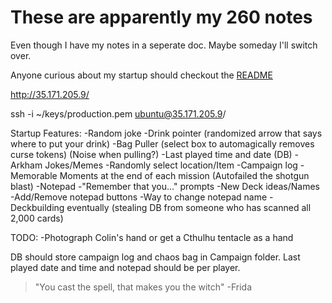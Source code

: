 # These are apparently my 260 notes

Even though I have my notes in a seperate doc. Maybe someday I'll switch over.

Anyone curious about my startup should checkout the [README](README.md)

http://35.171.205.9/

ssh -i ~/keys/production.pem ubuntu@35.171.205.9/

Startup Features:
-Random joke
-Drink pointer (randomized arrow that says where to put your drink)
-Bag Puller (select box to automagically removes curse tokens) (Noise when pulling?)
-Last played time and date (DB)
-Arkham Jokes/Memes
-Randomly select location/Item
-Campaign log
    -Memorable Moments at the end of each mission (Autofailed the shotgun blast)
-Notepad
    -"Remember that you..." prompts
    -New Deck ideas/Names
    -Add/Remove notepad buttons
    -Way to change notepad name
-Deckbuilding eventually (stealing DB from someone who has scanned all 2,000 cards)

TODO:
-Photograph Colin's hand or get a Cthulhu tentacle as a hand

DB should store campaign log and chaos bag in Campaign folder. Last played date and time and notepad should be per player.


> "You cast the spell, that makes you the witch" -Frida


